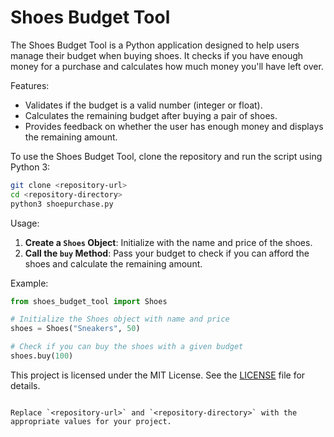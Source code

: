 


# Shoes Budget Tool

The Shoes Budget Tool is a Python application designed to help users manage their budget when buying shoes. It checks if you have enough money for a purchase and calculates how much money you'll have left over.

Features:
- Validates if the budget is a valid number (integer or float).
- Calculates the remaining budget after buying a pair of shoes.
- Provides feedback on whether the user has enough money and displays the remaining amount.

To use the Shoes Budget Tool, clone the repository and run the script using Python 3:

```bash
git clone <repository-url>
cd <repository-directory>
python3 shoepurchase.py
```

Usage:
1. **Create a `Shoes` Object**: Initialize with the name and price of the shoes.
2. **Call the `buy` Method**: Pass your budget to check if you can afford the shoes and calculate the remaining amount.

Example:

```python
from shoes_budget_tool import Shoes

# Initialize the Shoes object with name and price
shoes = Shoes("Sneakers", 50)

# Check if you can buy the shoes with a given budget
shoes.buy(100)
```

This project is licensed under the MIT License. See the [LICENSE](LICENSE) file for details.
```

Replace `<repository-url>` and `<repository-directory>` with the appropriate values for your project.

